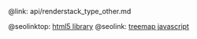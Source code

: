 @link: api/renderstack_type_other.md

@seolinktop: [html5 library](https://webix.com)
@seolink: [treemap javascript](https://webix.com/widget/treemap/)